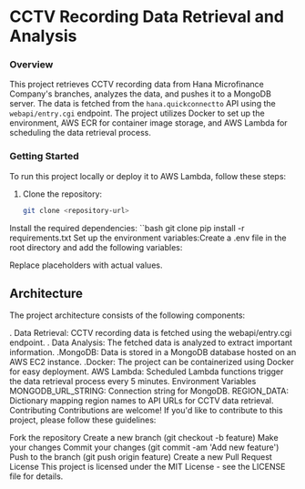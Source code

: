 # CCTV Recording Data Retrieval and Analysis

### Overview

This project retrieves CCTV recording data from Hana Microfinance Company's branches, analyzes the data, and pushes it to a MongoDB server. The data is fetched from the `hana.quickconnectto` API using the `webapi/entry.cgi` endpoint. The project utilizes Docker to set up the environment, AWS ECR for container image storage, and AWS Lambda for scheduling the data retrieval process.

### Getting Started

To run this project locally or deploy it to AWS Lambda, follow these steps:

1. Clone the repository:

   ```bash
   git clone <repository-url>
Install the required dependencies:
``bash
   git clone <repository-url>
pip install -r requirements.txt
Set up the environment variables:Create a .env file in the root directory and add the following variables:


Replace placeholders with actual values.


## Architecture
The project architecture consists of the following components:

. Data Retrieval: CCTV recording data is fetched using the webapi/entry.cgi endpoint.
. Data Analysis: The fetched data is analyzed to extract important information.
.MongoDB: Data is stored in a MongoDB database hosted on an AWS EC2 instance.
.Docker: The project can be containerized using Docker for easy deployment.
AWS Lambda: Scheduled Lambda functions trigger the data retrieval process every 5 minutes.
Environment Variables
MONGODB_URL_STRING: Connection string for MongoDB.
REGION_DATA: Dictionary mapping region names to API URLs for CCTV data retrieval.
Contributing
Contributions are welcome! If you'd like to contribute to this project, please follow these guidelines:

Fork the repository
Create a new branch (git checkout -b feature)
Make your changes
Commit your changes (git commit -am 'Add new feature')
Push to the branch (git push origin feature)
Create a new Pull Request
License
This project is licensed under the MIT License - see the LICENSE file for details.
